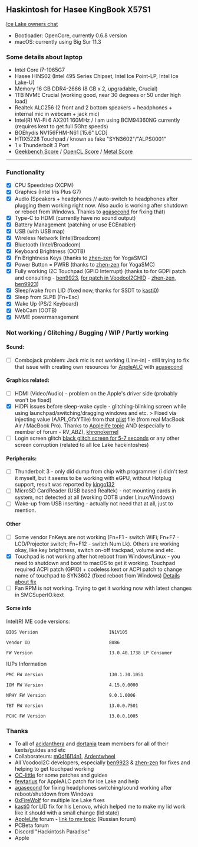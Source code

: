 ## Haskintosh for Hasee KingBook X57S1

[Ice Lake owners chat](https://gitter.im/ICE-LAKE-HACKINTOSH-DEVELOPMENT/community?utm_source=badge&utm_medium=badge&utm_campaign=pr-badge)

 - Bootloader: OpenCore, currently 0.6.8 version
 - macOS: currently using Big Sur 11.3
 
### Some details about laptop

 - Intel Core i7-1065G7
 - Hasee HINS02 (Intel 495 Series Chipset, Intel Ice Point-LP, Intel Ice Lake-U)
 - Memory 16 GB DDR4-2666 (8 GB x 2, upgradable, Crucial)
 - 1TB NVME Crucial (working good, near 30 degrees or 50 under high load)
 - Realtek ALC256 (2 front and 2 bottom speakers + headphones + internal mic in webcam + jack mic) 
 - Intel(R) Wi-Fi 6 AX201 160MHz / I am using BCM94360NG currently (requires kext to get full 5Ghz speeds)
 - BOEhydis NV156FHM-N61 [15.6" LCD]
 - HTIX5228 Touchpad / known as fake "SYN3602"/"ALPS0001"
 - 1 x Thunderbolt 3 Port
 - [Geekbench Score] / [OpenCL Score] / [Metal Score]

---

### Functionality

 - [x] CPU Speedstep (XCPM)
 - [x] Graphics (Intel Iris Plus G7)
 - [x] Audio (Speakers + headphones // auto-switch to headphones after plugging them working right now. Also audio is working after shutdown or reboot from Windows. Thanks to [agasecond] for fixing that)
 - [x] Type-C to HDMI (currently have no sound output)
 - [x] Battery Management (patching or use ECEnabler)
 - [x] USB (with USB map)
 - [x] Wireless Network (Intel/Broadcom)
 - [x] Bluetooth (Intel/Broadcom)
 - [x] Keyboard Brightness (OOTB)
 - [x] Fn Brightness Keys (thanks to [zhen-zen] for YogaSMC)
 - [x] Power Button = PWRB (thanks to [zhen-zen] for YogaSMC)
 - [x] Fully working I2C Touchpad (GPIO Interrupt) (thanks to for GDPI patch and consulting - [ben9923], [for patch in VoodooI2CHID] - [zhen-zen], [ben9923])
 - [x] Sleep/wake from LID (fixed now, thanks for SSDT to [kasti0])
 - [x] Sleep from SLPB (Fn+Esc)
 - [x] Wake Up (PS/2 Keyboard)
 - [x] WebCam (OOTB)
 - [x] NVME powermanagement  

### Not working / Glitching / Bugging / WIP / Partly working

#### Sound: 

- [ ] Combojack problem: Jack mic is not working (Line-in) - still trying to fix that issue with creating own resources for [AppleALC] with [agasecond]

#### Graphics related: 

- [ ] HDMI (Video/Audio) - problem on the Apple's driver side (probably won't be fixed)
- [x] HiDPi issues before sleep-wake cycle - glitching-blinking screen while using launchpad/switching/dragging windows and etc. > Fixed via injecting value (AAPL,GfxYTile) from that [plist](https://github.com/khronokernel/DarwinDumped/blob/master/MacBookAir/MacBookAir9%2C1(2)/Device%20Properties/device-properties.plist) file (from real MacBook Air / MacBook Pro). Thanks to [Applelife topic](https://applelife.ru/threads/dampy-originalnyx-makov.2943712/) AND (especially to member of forum - RV_ABZ), [khronokernel](https://github.com/khronokernel)
- [ ] Login screen glitch [black glitch screen for 5-7 seconds] or any other screen corruption (related to all Ice Lake hackintoshes)

#### Peripherals: 

- [ ] Thunderbolt 3 - only did dump from chip with programmer (i didn't test it myself, but it seems to be working with eGPU, without Hotplug support, result was reported by [kingo132]
- [ ] MicroSD CardReader (USB based Realtek) - not mounting cards in system, not detected at all (working OOTB under Linux/Windows)
- [ ] Wake-up from USB inserting - actually not need that at all, just to mention.

#### Other

- [ ] Some vendor FnKeys are not working (Fn+F1 - switch WiFi; Fn+F7 - LCD/Projector switch; Fn+F12 - switch Num Lk). Others are working okay, like key brightness, switch on-off trackpad, volume and etc.
- [x] Touchpad is not working after hot reboot from Windows/Linux - you need to shutdown and boot to macOS to get it working. Touchpad required ACPI patch (GPIO) + codeless kext or ACPI patch to change name of touchpad to SYN3602 (fixed reboot from Windows) [Details about fix]
- [ ] Fan RPM is not working. Trying to get it working now with latest changes in SMCSuperIO.kext

#### Some info

Intel(R) ME code versions:

    BIOS Version                           IN1V105
    
    Vendor ID                              8086
    
    FW Version                             13.0.40.1738 LP Consumer

IUPs Information

    PMC FW Version                         130.1.30.1051
    
    IOM FW Version                         4.15.0.0000
    
    NPHY FW Version                        9.0.1.0006
    
    TBT FW Version                         13.0.0.7501
    
    PCHC FW Version                        13.0.0.1005

### Thanks

* To all of [acidanthera] and [dortania] team members for all of their kexts/guides and etc 
* Collaborateurs: [m0d16l14n1], [Ardentwheel]
* All VoodooI2C developers, especially [ben9923] & [zhen-zen] for fixes and helping to get touchpad working
* [OC-little] for some patches and guides
* [fewtarius] for AppleALC patch for Ice Lake and help
* [agasecond] for fixing headphones switching/sound working after reboot/shutdown from Windows
* [0xFireWolf] for multiple Ice Lake fixes
* [kasti0] for LID fix for his Lenovo, which helped me to make my lid work like it should with a small change (lid state)
* [AppleLife] forum - [link to my topic] (Russian forum)
* PCBeta forum
* Discord "Hackintosh Paradise" 
* Apple

[Geekbench Score]:<https://browser.geekbench.com/v5/cpu/3534153>
[OpenCL Score]:<https://browser.geekbench.com/v5/compute/1430453>
[Metal Score]:<https://browser.geekbench.com/v5/compute/1430464>

[Modify BIOS For Advanced Setting]: <https://github.com/Ardentwheel/OpenCore-Hasee-X57S1/tree/master/Tools/BIOS>
[black glitch screen for 5-7 seconds]: <https://github.com/acidanthera/bugtracker/issues/1329>
[for patch in VoodooI2CHID]: <https://github.com/VoodooI2C/VoodooI2CHID/pull/45>
[here]: <https://github.com/acidanthera/bugtracker/issues/1207>
[link to my topic]: <https://applelife.ru/threads/hasee-kingbook-x57s1.2945175/>
[Details about fix]: <https://github.com/VoodooI2C/VoodooI2C/issues/442>

[AppleLife]: <https://applelife.ru>
[ben9923]: <https://github.com/ben9923>
[m0d16l14n1]: <https://github.com/m0d16l14n1>
[Ardentwheel]: <https://github.com/Ardentwheel>
[zhen-zen]: <https://github.com/zhen-zen>
[OC-little]: <https://github.com/daliansky/OC-little>
[fewtarius]: <https://github.com/fewtarius>
[acidanthera]: <https://github.com/acidanthera>
[dortania]: <https://github.com/dortania>
[0xFireWolf]: <https://github.com/0xFireWolf>
[kasti0]: <https://github.com/kasti0>
[agasecond]: <https://github.com/agasecond>
[AppleALC]: <https://github.com/acidanthera/AppleALC>
[kingo132]: <https://github.com/kingo132>
